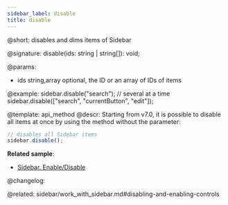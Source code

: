 ```yaml
---
sidebar_label: disable
title: disable
---          
```


@short: disables and dims items of Sidebar

@signature: disable(ids: string | string[]): void;

@params:
- ids 		string,array	 	optional, the ID or an array of IDs of items

@example:
sidebar.disable("search");
// several at a time
sidebar.disable(["search", "currentButton", "edit"]);


@template: api_method
@descr:
Starting from v7.0, it is possible to disable all items at once by using the method without the parameter:

~~~js
// disables all Sidebar items
sidebar.disable();
~~~



**Related sample**:
- [Sidebar. Enable/Disable](https://snippet.dhtmlx.com/ea9fywne)

@changelog:

@related: sidebar/work_with_sidebar.md#disabling-and-enabling-controls
